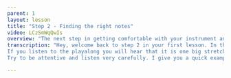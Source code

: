 ```yaml
---
parent: 1
layout: lesson
title: "Step 2 - Finding the right notes"
video: LCzSmWqQwIs
overview: "The next step in getting comfortable with your instrument and improvisation is to find the right notes to play. Instead of working it out by theory, we will do an exercise to find them ourselves. After watching the instructions, use the playalong to try to find the right notes for yourself."
transcription: "Hey, welcome back to step 2 in your first lesson. In the previous step, we really explored the instrument and all the possibilities without limitations. In this second step we are going to create a first limitation and we are going to do that by using the playalong that you can find in the link bellow. So be sure to download it before you start the exercise.
If you listen to the playalong you will hear that it is one big stretched sound. What we are going to do is going to explore our instrument again and we're also going to try to find all the possibilities. But while doing that you will very soon notice that all notes that you can play are good notes to play. They won't all sound very good. Some will sound better than others and some will even sound really bad, that you don't want to play them at all. So, what I want you to do in this lesson is play that playalong, let that sounds come to you, try any note on your instrument, and try to memorize what notes work and what notes don't. If you know the note names then that's great, maybe write them down. If you don't know the note names, then maybe just remember the position on the instrument or the grip that you have.
Try to be attentive and listen very carefully. I give you a quick example. Now, try it yourself!"

---
```


